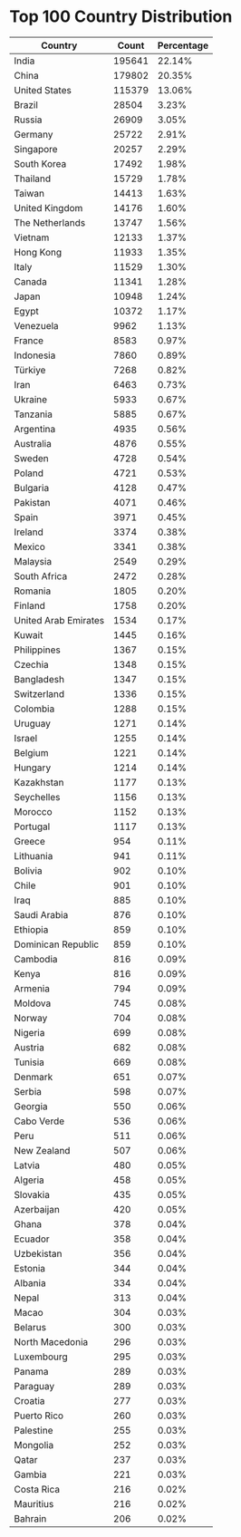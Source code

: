 # Top 100 Country Distribution
| Country | Count | Percentage |
|----|----|----|
| India | 195641 | 22.14% |
| China | 179802 | 20.35% |
| United States | 115379 | 13.06% |
| Brazil | 28504 | 3.23% |
| Russia | 26909 | 3.05% |
| Germany | 25722 | 2.91% |
| Singapore | 20257 | 2.29% |
| South Korea | 17492 | 1.98% |
| Thailand | 15729 | 1.78% |
| Taiwan | 14413 | 1.63% |
| United Kingdom | 14176 | 1.60% |
| The Netherlands | 13747 | 1.56% |
| Vietnam | 12133 | 1.37% |
| Hong Kong | 11933 | 1.35% |
| Italy | 11529 | 1.30% |
| Canada | 11341 | 1.28% |
| Japan | 10948 | 1.24% |
| Egypt | 10372 | 1.17% |
| Venezuela | 9962 | 1.13% |
| France | 8583 | 0.97% |
| Indonesia | 7860 | 0.89% |
| Türkiye | 7268 | 0.82% |
| Iran | 6463 | 0.73% |
| Ukraine | 5933 | 0.67% |
| Tanzania | 5885 | 0.67% |
| Argentina | 4935 | 0.56% |
| Australia | 4876 | 0.55% |
| Sweden | 4728 | 0.54% |
| Poland | 4721 | 0.53% |
| Bulgaria | 4128 | 0.47% |
| Pakistan | 4071 | 0.46% |
| Spain | 3971 | 0.45% |
| Ireland | 3374 | 0.38% |
| Mexico | 3341 | 0.38% |
| Malaysia | 2549 | 0.29% |
| South Africa | 2472 | 0.28% |
| Romania | 1805 | 0.20% |
| Finland | 1758 | 0.20% |
| United Arab Emirates | 1534 | 0.17% |
| Kuwait | 1445 | 0.16% |
| Philippines | 1367 | 0.15% |
| Czechia | 1348 | 0.15% |
| Bangladesh | 1347 | 0.15% |
| Switzerland | 1336 | 0.15% |
| Colombia | 1288 | 0.15% |
| Uruguay | 1271 | 0.14% |
| Israel | 1255 | 0.14% |
| Belgium | 1221 | 0.14% |
| Hungary | 1214 | 0.14% |
| Kazakhstan | 1177 | 0.13% |
| Seychelles | 1156 | 0.13% |
| Morocco | 1152 | 0.13% |
| Portugal | 1117 | 0.13% |
| Greece | 954 | 0.11% |
| Lithuania | 941 | 0.11% |
| Bolivia | 902 | 0.10% |
| Chile | 901 | 0.10% |
| Iraq | 885 | 0.10% |
| Saudi Arabia | 876 | 0.10% |
| Ethiopia | 859 | 0.10% |
| Dominican Republic | 859 | 0.10% |
| Cambodia | 816 | 0.09% |
| Kenya | 816 | 0.09% |
| Armenia | 794 | 0.09% |
| Moldova | 745 | 0.08% |
| Norway | 704 | 0.08% |
| Nigeria | 699 | 0.08% |
| Austria | 682 | 0.08% |
| Tunisia | 669 | 0.08% |
| Denmark | 651 | 0.07% |
| Serbia | 598 | 0.07% |
| Georgia | 550 | 0.06% |
| Cabo Verde | 536 | 0.06% |
| Peru | 511 | 0.06% |
| New Zealand | 507 | 0.06% |
| Latvia | 480 | 0.05% |
| Algeria | 458 | 0.05% |
| Slovakia | 435 | 0.05% |
| Azerbaijan | 420 | 0.05% |
| Ghana | 378 | 0.04% |
| Ecuador | 358 | 0.04% |
| Uzbekistan | 356 | 0.04% |
| Estonia | 344 | 0.04% |
| Albania | 334 | 0.04% |
| Nepal | 313 | 0.04% |
| Macao | 304 | 0.03% |
| Belarus | 300 | 0.03% |
| North Macedonia | 296 | 0.03% |
| Luxembourg | 295 | 0.03% |
| Panama | 289 | 0.03% |
| Paraguay | 289 | 0.03% |
| Croatia | 277 | 0.03% |
| Puerto Rico | 260 | 0.03% |
| Palestine | 255 | 0.03% |
| Mongolia | 252 | 0.03% |
| Qatar | 237 | 0.03% |
| Gambia | 221 | 0.03% |
| Costa Rica | 216 | 0.02% |
| Mauritius | 216 | 0.02% |
| Bahrain | 206 | 0.02% |
